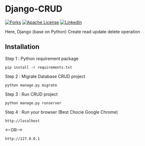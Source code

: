 # Django-CRUD


[![Forks][forks-shield]][forks-url]
[![Apache License][license-shield]][license-url]
[![LinkedIn][linkedin-shield]][linkedin-url]


Here, Django (base on Python) Create read update delete operation 

## Installation

Step 1 : Python requirement package
``` base
pip install -r requirements.txt
```

Step 2 : Migrate Database CRUD project
``` base
python manage.py migrate
```
Step 3 : Run CRUD project
``` base 
python manage.py runserver
```
Step 4 : Run your browser (Best Chocie Google Chrome)
``` base 
http://localhost
```
<--OR-->
``` base 
http://127.0.0.1
```

<!-- MARKDOWN LINKS & IMAGES -->
<!-- https://www.markdownguide.org/basic-syntax/#reference-style-links -->
[forks-shield]: https://img.shields.io/github/forks/AdityaBhalsod/Django-CRUD.svg?style=social
[forks-url]: https://github.com/AdityaBhalsod/Django-CRUD
[license-shield]: https://img.shields.io/github/license/AdityaBhalsod/Django-CRUD.svg?style=social&logo=apache
[license-url]: https://github.com/AdityaBhalsod/Django-CRUD/blob/master/LICENSE
[linkedin-shield]: https://img.shields.io/badge/-LinkedIn-black.svg?style=flat-square&logo=linkedin&colorB=555
[linkedin-url]: https://linkedin.com/in/aditya-bhalsod-494354152
